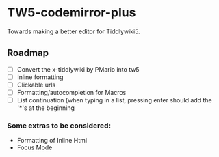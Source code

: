 # TW5-codemirror-plus
Towards making a better editor for Tiddlywiki5.

## Roadmap
- [ ] Convert the x-tiddlywiki by PMario into tw5
- [ ] Inline formatting
- [ ] Clickable urls
- [ ] Formatting/autocompletion for Macros
- [ ] List continuation (when typing in a list, pressing enter should add the '\*'s at the beginning

### Some extras to be considered:
- Formatting of Inline Html
- Focus Mode

